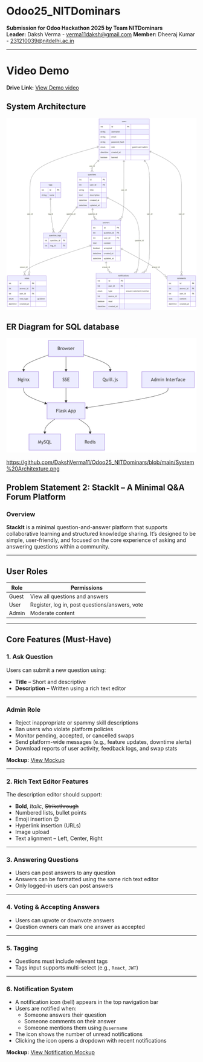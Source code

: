 # Odoo25_NITDominars

**Submission for Odoo Hackathon 2025 by Team NITDominars**  
**Leader:** Daksh Verma  - verma11daksh@gmail.com
**Member:** Dheeraj Kumar - 231210039@nitdelhi.ac.in

---
# Video Demo

**Drive Link:** [View Demo video](https://drive.google.com/file/d/1pA2s7VxEGHbfjZ49oyRXOLGyCFqYAyQB/view?usp=drive_link)



## System Architecture

<img src="https://github.com/DakshVerma11/Odoo25_NITDominars/blob/main/database.png">

## ER Diagram for SQL database

<img src="https://github.com/DakshVerma11/Odoo25_NITDominars/blob/main/System%20Architexture.png">

https://github.com/DakshVerma11/Odoo25_NITDominars/blob/main/System%20Architexture.png
## Problem Statement 2: StackIt – A Minimal Q&A Forum Platform

### Overview

**StackIt** is a minimal question-and-answer platform that supports collaborative learning and structured knowledge sharing. It’s designed to be simple, user-friendly, and focused on the core experience of asking and answering questions within a community.




---

## User Roles

| Role  | Permissions                                          |
|-------|------------------------------------------------------|
| Guest | View all questions and answers                       |
| User  | Register, log in, post questions/answers, vote       |
| Admin | Moderate content                                     |

---

## Core Features (Must-Have)

### 1. Ask Question

Users can submit a new question using:
- **Title** – Short and descriptive
- **Description** – Written using a rich text editor



---

### Admin Role

- Reject inappropriate or spammy skill descriptions  
- Ban users who violate platform policies  
- Monitor pending, accepted, or cancelled swaps  
- Send platform-wide messages (e.g., feature updates, downtime alerts)  
- Download reports of user activity, feedback logs, and swap stats  

**Mockup:** [View Mockup](https://link.excalidraw.com/l/65VNwvy7c4X/8bM86GXnnUN)

---

### 2. Rich Text Editor Features

The description editor should support:

- **Bold**, *Italic*, ~~Strikethrough~~  
- Numbered lists, bullet points  
- Emoji insertion 😊  
- Hyperlink insertion (URLs)  
- Image upload  
- Text alignment – Left, Center, Right


---

### 3. Answering Questions

- Users can post answers to any question  
- Answers can be formatted using the same rich text editor  
- Only logged-in users can post answers  

---

### 4. Voting & Accepting Answers

- Users can upvote or downvote answers  
- Question owners can mark one answer as accepted



---

### 5. Tagging

- Questions must include relevant tags  
- Tags input supports multi-select (e.g., `React`, `JWT`)


---

### 6. Notification System

- A notification icon (bell) appears in the top navigation bar  
- Users are notified when:
  - Someone answers their question  
  - Someone comments on their answer  
  - Someone mentions them using `@username`  
- The icon shows the number of unread notifications  
- Clicking the icon opens a dropdown with recent notifications  

**Mockup:** [View Notification Mockup](https://link.excalidraw.com/l/65VNwvy7c4X/9mhEahV0MQg)
